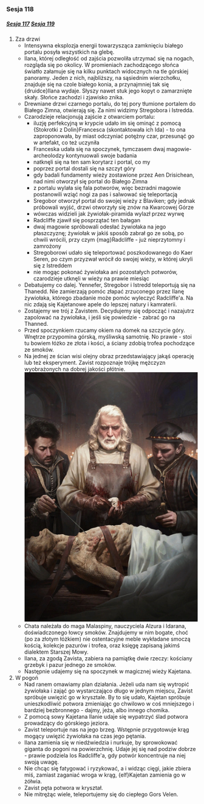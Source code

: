 ### Sesja 118
##### [Sesja 117](#sesja-117) [Sesja 119](#sesja-119)
1. Zza drzwi
    - Intensywna eksplozja energii towarzysząca zamknięciu białego portalu posyła wszystkich na glebę.
    - Ilana, której odległość od zajścia pozwoliła utrzymać się na nogach, rozgląda się po okolicy. W promieniach zachodzącego słońca światło załamuje się na kilku punktach widocznych na tle górskiej panoramy. Jeden z nich, najbliższy, na sąsiednim wierzchołku, znajduje się na czole białego konia, a przynajmniej tak się {druidce}Ilana wydaje. Słyszy nawet stuk jego kopyt o zamarznięte skały. Słońce zachodzi i zjawisko znika.
    - Drewniane drzwi czarnego portalu, do tej pory tłumione portalem do Białego Zimna, otwierają się. Za nimi widzimy Stregobora i Istredda.
    - Czarodzieje relacjonują zajście z otwarciem portalu:
        - iluzję perfekcyjną w krypcie udało im się ominąć z pomocą {Stokrotki z Dolin}Francesca (skontaktowała ich Ida) - to ona zaproponowała, by miast odczyniać potężny czar, przesunąć go w artefakt, co też uczyniła
        - Franceska udała się na spoczynek, tymczasem dwaj magowie-archeolodzy kontynuowali swoje badania
        - natknęli się na ten sam korytarz i portal, co my
        - poprzez portal dostali się na szczyt góry
        - gdy badali fundamenty wieży zostawione przez Aen Drisichean, nad nimi otworzył się portal do Białego Zimna
        - z portalu wylała się fala potworów, więc bezradni magowie postanowili wziąć nogi za pas i salwować się teleportacją
        - Sregobor otworzył portal do swojej wieży z Blaviken; gdy jednak próbowali wyjść, drzwi otworzyły się znów na Kwarcowej Górze
        - wówczas widzieli jak żywiołak-piramida wylazł przez wyrwę
        - Radcliffe zjawił się posprzątać ten bałagan
        - dwaj magowie spróbowali odesłać żywiołaka na jego płaszczyznę; żywiołak  w jakiś sposób zabrał go ze sobą, po chwili wrócili, przy czym {mag}Radcliffe - już nieprzytomny i zamrożony
        - Stregoborowi udało się teleportować poszkodowanego do Kaer Seren, po czym przyzwał wrócił do swojej wieży, w której ukryli się z Istreddem
        - nie mogąc pokonać żywiołaka ani pozostałych potworów, czarodzieje utknęli w wieży na prawie miesiąc
    - Debatujemy co dalej. Yennefer, Stregobor i Istredd teleportują się na Thanedd. Nie zamierzają pomóc złapać zrzuconego przez Ilanę żywiołaka, którego zbadanie może pomóc wyleczyć Radcliffe'a. Na nic zdają się Kajetanowe apele do lepszej natury i kamraterii.
    - Zostajemy we trój z Zavistem. Decydujemy się odpocząć i nazajutrz zapolować na żywiołaka, i jeśli się powiedzie - zabrać go na Thanned.
    - Przed spoczynkiem rzucamy okiem na domek na szczycie góry. Wnętrze przypomina górską, myśliwską samotnię. No prawie - stoi tu bowiem łóżko ze złota i kości, a ściany zdobią trofea pochodzące ze smoków.
    - Na jednej ze ścian wisi olejny obraz przedstawiający jakąś operację lub też eksperyment. Zavist rozpoznaje trójkę mężczyzn wyobrażonych na dobrej jakości płótnie.
      ![cosimo-malaspina](https://github.com/nipsufn/dnd-ki/raw/master/img/cosimo-malaspina.jpg?style=block-center "cosimo-malaspina")<a id="obraz"></a>
    - Chata należała do maga Malaspiny, nauczyciela Alzura i Idarana, doświadczonego łowcy smoków. Znajdujemy w nim bogate, choć (po za złotym łóżkiem) nie ostentacyjne meble wykładane smoczą kością, kolekcje pazurów i trofea, oraz księgę zapisaną jakimś dialektem Starszej Mowy.
    - Ilana, za zgodą Zavista, zabiera na pamiątkę dwie rzeczy: kościany grzebyk i pazur jednego ze smoków.
    - Następnie udajemy się na spoczynek w magicznej wieży Kajetana.
2. W pogoń
    - Nad ranem omawiamy plan działania. Jeżeli uda nam się wytropić żywiołaka i zająć go wystarczająco długo w jednym miejscu, Zavist spróbuje uwięzić go w krysztale. By to się udało, Kajetan spróbuje unieszkodliwić potwora zmieniając go chwilowo w coś mniejszego i bardziej bezbronnego - dajmy, jeża, albo innego chomika.
    - Z pomocą sowy Kajetana Ilanie udaje się wypatrzyć ślad potwora prowadzący do górskiego jeziora.
    - Zavist teleportuje nas na jego brzeg. Wstępnie przygotowuje krąg mogący uwięzić żywiołaka na czas jego pętania.
    - Ilana zamienia się w niedźwiedzia i nurkuje, by sprowokować giganta do pogoni na powierzchnię. Udaje jej się nad podziw dobrze - prawie podziela los Radcliffe'a, gdy potwór koncentruje na niej swoją uwagę.
    - Nie chcąc się fatygować i ryzykować, a i widząc cięgi, jakie zbiera miś, zamiast zaganiać wroga w krąg, {elf}Kajetan zamienia go w żółwia.
    - Zavist pęta potwora w kryształ.
    - Nie mitrężąc wiele, teleportujemy się do ciepłego Gors Velen.